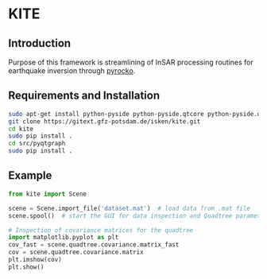# KITE
## Introduction
Purpose of this framework is streamlining of InSAR processing routines for earthquake inversion through [pyrocko](http://www.pyrocko.org).

## Requirements and Installation

```sh
sudo apt-get install python-pyside python-pyside.qtcore python-pyside.qtopengl python-yaml python-scipy python-numpy
git clone https://gitext.gfz-potsdam.de/isken/kite.git
cd kite
sudo pip install .
cd src/pyqtgraph
sudo pip install .
```

## Example
```python
from kite import Scene

scene = Scene.import_file('dataset.mat')  # load data from .mat file
scene.spool()  # start the GUI for data inspection and Quadtree parametrisation

# Inspection of covariance matrices for the quadtree
import matplotlib.pyplot as plt
cov_fast = scene.quadtree.covariance.matrix_fast
cov = scene.quadtree.covariance.matrix
plt.imshow(cov)
plt.show()
```
